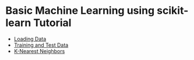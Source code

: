 # Basic Machine Learning using scikit-learn Tutorial

- [Loading Data](https://github.com/mrolarik/basic-machine-learning-using-scikit-learn/blob/master/001-Loading-Data.ipynb)  
- [Training and Test Data](https://github.com/mrolarik/basic-machine-learning-using-scikit-learn/blob/master/002-Train-Test-Data.ipynb)  
- [K-Nearest Neighbors](https://github.com/mrolarik/basic-machine-learning-using-scikit-learn/blob/master/003-KNN.ipynb)
